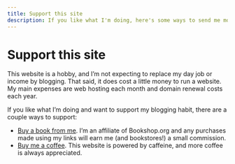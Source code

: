 ```yaml
---
title: Support this site
description: If you like what I'm doing, here's some ways to send me money.
---
```


# Support this site

This website is a hobby, and I’m not expecting to replace my day job or income by blogging. That said, it does cost a little money to run a website. My main expenses are web hosting each month and domain renewal costs each year.

If you like what I’m doing and want to support my blogging habit, there are a couple ways to support:

<ul>
    <li><a href="https://bookshop.org/shop/nsmsn">Buy a book from me</a>. I’m an affiliate of Bookshop.org and any purchases made using my links will earn me (and bookstores!) a small commission.</li>
    <li><a href="https://ko-fi.com/nsmsn">Buy me a coffee</a>. This website is powered by caffeine, and more coffee is always appreciated.</li>
</ul>